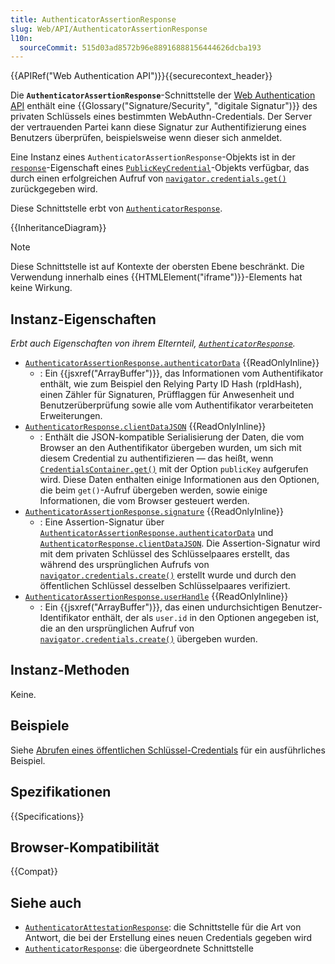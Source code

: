 ```yaml
---
title: AuthenticatorAssertionResponse
slug: Web/API/AuthenticatorAssertionResponse
l10n:
  sourceCommit: 515d03ad8572b96e88916888156444626dcba193
---
```


{{APIRef("Web Authentication API")}}{{securecontext_header}}

Die **`AuthenticatorAssertionResponse`**-Schnittstelle der [Web Authentication API](/de/docs/Web/API/Web_Authentication_API) enthält eine {{Glossary("Signature/Security", "digitale Signatur")}} des privaten Schlüssels eines bestimmten WebAuthn-Credentials. Der Server der vertrauenden Partei kann diese Signatur zur Authentifizierung eines Benutzers überprüfen, beispielsweise wenn dieser sich anmeldet.

Eine Instanz eines `AuthenticatorAssertionResponse`-Objekts ist in der [`response`](/de/docs/Web/API/PublicKeyCredential/response)-Eigenschaft eines [`PublicKeyCredential`](/de/docs/Web/API/PublicKeyCredential)-Objekts verfügbar, das durch einen erfolgreichen Aufruf von [`navigator.credentials.get()`](/de/docs/Web/API/CredentialsContainer/get) zurückgegeben wird.

Diese Schnittstelle erbt von [`AuthenticatorResponse`](/de/docs/Web/API/AuthenticatorResponse).

{{InheritanceDiagram}}

> [!NOTE]
> Diese Schnittstelle ist auf Kontexte der obersten Ebene beschränkt. Die Verwendung innerhalb eines {{HTMLElement("iframe")}}-Elements hat keine Wirkung.

## Instanz-Eigenschaften

_Erbt auch Eigenschaften von ihrem Elternteil, [`AuthenticatorResponse`](/de/docs/Web/API/AuthenticatorResponse)._

- [`AuthenticatorAssertionResponse.authenticatorData`](/de/docs/Web/API/AuthenticatorAssertionResponse/authenticatorData) {{ReadOnlyInline}}
  - : Ein {{jsxref("ArrayBuffer")}}, das Informationen vom Authentifikator enthält, wie zum Beispiel den Relying Party ID Hash (rpIdHash), einen Zähler für Signaturen, Prüfflaggen für Anwesenheit und Benutzerüberprüfung sowie alle vom Authentifikator verarbeiteten Erweiterungen.
- [`AuthenticatorResponse.clientDataJSON`](/de/docs/Web/API/AuthenticatorResponse/clientDataJSON) {{ReadOnlyInline}}
  - : Enthält die JSON-kompatible Serialisierung der Daten, die vom Browser an den Authentifikator übergeben wurden, um sich mit diesem Credential zu authentifizieren — das heißt, wenn [`CredentialsContainer.get()`](/de/docs/Web/API/CredentialsContainer/get) mit der Option `publicKey` aufgerufen wird. Diese Daten enthalten einige Informationen aus den Optionen, die beim `get()`-Aufruf übergeben werden, sowie einige Informationen, die vom Browser gesteuert werden.
- [`AuthenticatorAssertionResponse.signature`](/de/docs/Web/API/AuthenticatorAssertionResponse/signature) {{ReadOnlyInline}}
  - : Eine Assertion-Signatur über [`AuthenticatorAssertionResponse.authenticatorData`](/de/docs/Web/API/AuthenticatorAssertionResponse/authenticatorData) und [`AuthenticatorResponse.clientDataJSON`](/de/docs/Web/API/AuthenticatorResponse/clientDataJSON). Die Assertion-Signatur wird mit dem privaten Schlüssel des Schlüsselpaares erstellt, das während des ursprünglichen Aufrufs von [`navigator.credentials.create()`](/de/docs/Web/API/CredentialsContainer/create) erstellt wurde und durch den öffentlichen Schlüssel desselben Schlüsselpaares verifiziert.
- [`AuthenticatorAssertionResponse.userHandle`](/de/docs/Web/API/AuthenticatorAssertionResponse/userHandle) {{ReadOnlyInline}}
  - : Ein {{jsxref("ArrayBuffer")}}, das einen undurchsichtigen Benutzer-Identifikator enthält, der als `user.id` in den Optionen angegeben ist, die an den ursprünglichen Aufruf von [`navigator.credentials.create()`](/de/docs/Web/API/CredentialsContainer/create) übergeben wurden.

## Instanz-Methoden

Keine.

## Beispiele

Siehe [Abrufen eines öffentlichen Schlüssel-Credentials](/de/docs/Web/API/CredentialsContainer/get#retrieving_a_public_key_credential) für ein ausführliches Beispiel.

## Spezifikationen

{{Specifications}}

## Browser-Kompatibilität

{{Compat}}

## Siehe auch

- [`AuthenticatorAttestationResponse`](/de/docs/Web/API/AuthenticatorAttestationResponse): die Schnittstelle für die Art von Antwort, die bei der Erstellung eines neuen Credentials gegeben wird
- [`AuthenticatorResponse`](/de/docs/Web/API/AuthenticatorResponse): die übergeordnete Schnittstelle
